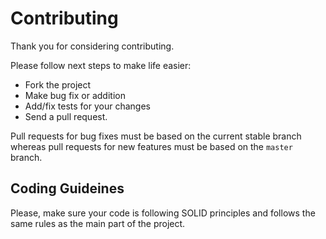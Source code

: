 # Contributing

Thank you for considering contributing.

Please follow next steps to make life easier:
- Fork the project
- Make bug fix or addition
- Add/fix tests for your changes
- Send a pull request.

Pull requests for bug fixes must be based on the current stable branch
whereas pull requests for new features must be based on the `master` branch.


## Coding Guideines

Please, make sure your code is following SOLID principles and follows
the same rules as the main part of the project.

